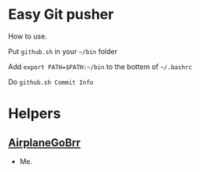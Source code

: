 # Easy Git pusher

How to use.

Put `github.sh` in your `~/bin` folder 

Add `export PATH=$PATH:~/bin` to the bottem of `~/.bashrc`

Do `github.sh Commit Info`

# Helpers

## [AirplaneGoBrr](https://github.com/AirplanegoBrr)

- Me.
